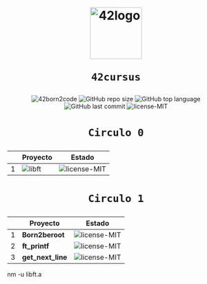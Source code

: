 <h1 align="center">
  <img  width="120" alt="42logo"  src="https://user-images.githubusercontent.com/19689770/129336866-169b0dc7-ea41-47d4-b50a-d466508031af.png">
  
	42cursus
</h1>
 <p align="center">
<img alt="42born2code" src="https://img.shields.io/badge/42born2code-level%201%20--%2038%25-blue">
<img alt="GitHub repo size" src="https://img.shields.io/github/repo-size/nach131/42Barcelona">
<img alt="GitHub top language" src="https://img.shields.io/github/languages/top/nach131/42Barcelona">
<img alt="GitHub last commit" src="https://img.shields.io/github/last-commit/nach131/42Barcelona">
<img alt="license-MIT" src="https://img.shields.io/badge/license-MIT-blue">
</p>

<h1 align="center">
  
	Circulo 0
</h1>

|   |                   Proyecto                     |                                      Estado                                     |
|---|------------------------------------------------|---------------------------------------------------------------------------------|
| 1 | ![**libft**](https://github.com/nach131/libft) |<img alt="license-MIT" src="https://img.shields.io/badge/-125%2F100-brightgreen">|

<h1 align="center">
  
	Circulo 1
</h1>

|   | Proyecto            | Estado             |
|---|---------------------|--------------------|
| 1 | **Born2beroot**     |<img alt="license-MIT" src="https://img.shields.io/badge/-125%2F100-brightgreen">|
| 2 | **ft_printf**     |<img alt="license-MIT" src="https://img.shields.io/badge/-...-blue">|
| 3 | **get_next_line**     |<img alt="license-MIT" src="https://img.shields.io/badge/-...-blue">|

 nm -u libft.a

